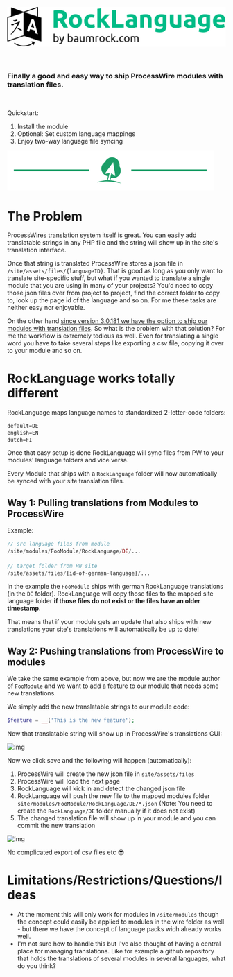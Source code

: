 ![img](RockLanguage.svg)

<br>

### Finally a good and easy way to ship ProcessWire modules with translation files.

<br>

Quickstart:

1. Install the module
1. Optional: Set custom language mappings
1. Enjoy two-way language file syncing

![img](hr.svg)

# The Problem

ProcessWires translation system itself is great. You can easily add translatable strings in any PHP file and the string will show up in the site's translation interface.

Once that string is translated ProcessWire stores a json file in `/site/assets/files/{languageID}`. That is good as long as you only want to translate site-specific stuff, but what if you wanted to translate a single module that you are using in many of your projects? You'd need to copy those json files over from project to project, find the correct folder to copy to, look up the page id of the language and so on. For me these tasks are neither easy nor enjoyable.

On the other hand [since version 3.0.181 we have the option to ship our modules with translation files](https://processwire.com/blog/posts/pw-3.0.181-hello/). So what is the problem with that solution? For me the workflow is extremely tedious as well. Even for translating a single word you have to take several steps like exporting a csv file, copying it over to your module and so on.

# RockLanguage works totally different

RockLanguage maps language names to standardized 2-letter-code folders:

```
default=DE
english=EN
dutch=FI
```

Once that easy setup is done RockLanguage will sync files from PW to your modules' language folders and vice versa.

Every Module that ships with a `RockLanguage` folder will now automatically be synced with your site translation files.

## Way 1: Pulling translations from Modules to ProcessWire

Example:
```php
// src language files from module
/site/modules/FooModule/RockLanguage/DE/...

// target folder from PW site
/site/assets/files/{id-of-german-language}/...
```

In the example the `FooModule` ships with german RockLanguage translations (in the `DE` folder). RockLanguage will copy those files to the mapped site language folder **if those files do not exist or the files have an older timestamp**.

That means that if your module gets an update that also ships with new translations your site's translations will automatically be up to date!

## Way 2: Pushing translations from ProcessWire to modules

We take the same example from above, but now we are the module author of `FooModule` and we want to add a feature to our module that needs some new translations.

We simply add the new translatable strings to our module code:

```php
$feature = __('This is the new feature');
```

Now that translatable string will show up in ProcessWire's translations GUI:

![img](https://i.imgur.com/V5vRF0U.png)

Now we click save and the following will happen (automatically):

1. ProcessWire will create the new json file in `site/assets/files`
1. ProcessWire will load the next page
1. RockLanguage will kick in and detect the changed json file
1. RockLanguage will push the new file to the mapped modules folder `site/modules/FooModule/RockLanguage/DE/*.json` (Note: You need to create the `RockLanguage/DE` folder manually if it does not exist)
1. The changed translation file will show up in your module and you can commit the new translation

![img](https://i.imgur.com/wUwdnnZ.png)

No complicated export of csv files etc 😎

# Limitations/Restrictions/Questions/Ideas

* At the moment this will only work for modules in `/site/modules` though the concept could easily be applied to modules in the wire folder as well - but there we have the concept of language packs wich already works well.
* I'm not sure how to handle this but I've also thought of having a central place for managing translations. Like for example a github repository that holds the translations of several modules in several languages, what do you think?
